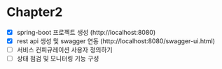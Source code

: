 # Chapter2
* [X] spring-boot 프로젝트 생성 (http://localhost:8080)
* [X] rest api 생성 및 swagger 연동 (http://localhost:8080/swagger-ui.html)
* [ ] 서비스 컨피규레이션 사용자 정의하기
* [ ] 상태 점검 및 모니터링 기능 구성